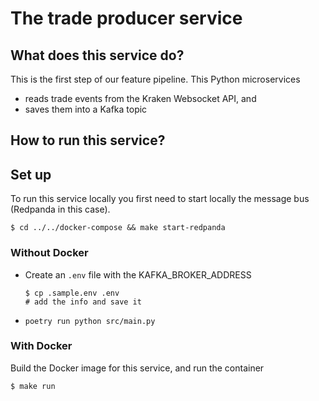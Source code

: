 # The trade producer service

## What does this service do?

This is the first step of our feature pipeline. This Python microservices

- reads trade events from the Kraken Websocket API, and
- saves them into a Kafka topic

## How to run this service?

## Set up
To run this service locally you first need to start locally the message bus (Redpanda in this case).
```
$ cd ../../docker-compose && make start-redpanda
```

### Without Docker

- Create an `.env` file with the KAFKA_BROKER_ADDRESS
    ```
    $ cp .sample.env .env
    # add the info and save it
    ```
    
- `poetry run python src/main.py`

### With Docker

Build the Docker image for this service, and run the container
```
$ make run
```